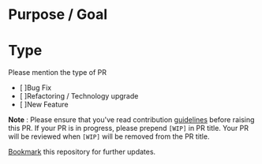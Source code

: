 # Purpose / Goal
<!-- Please specify here what you're planning to achieve by this pull request and how it can help in regard of this work-space. -->

<!-- If it is a bug fix, please mention the issue number. If there is no issue has been raised but the PR directly then it should follow the template given to raise the issue. Like input, expected output, actual output etc. -->


# Type
Please mention the type of PR
<!-- choose one by changing [ ] to [x] -->
* [ ]Bug Fix
* [ ]Refactoring / Technology upgrade
* [ ]New Feature

**Note** : Please ensure that you've read contribution [guidelines](https://github.com/NaturalIntelligence/fast-xml-parser/blob/master/docs/CONTRIBUTING.md) before raising this PR. If your PR is in progress, please prepend `[WIP]` in PR title. Your PR will be reviewed when `[WIP]` will be removed from the PR title.

[Bookmark](https://github.com/NaturalIntelligence/fast-xml-parser/stargazers) this repository for further updates.
